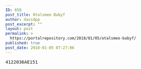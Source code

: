 ```yaml
---
ID: 658
post_title: Otalsmee Babyf
author: davidpp
post_excerpt: ""
layout: post
permalink: >
  https://portalrepository.com/2018/01/05/otalsmee-babyf/
published: true
post_date: 2018-01-05 07:27:06
---
```

<pre>4122036AE151</pre>